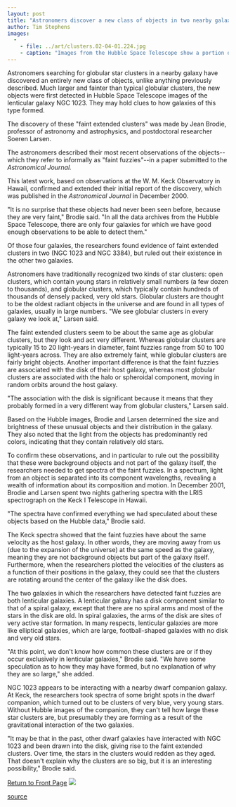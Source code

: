 ```yaml
---
layout: post
title: "Astronomers discover a new class of objects in two nearby galaxies"
author: Tim Stephens
images:
  -
    - file: ../art/clusters.02-04-01.224.jpg
    - caption: "Images from the Hubble Space Telescope show a portion of the galaxy NGC 1023 and closer views of a faint extended cluster (left inset) and a normal globular cluster (right inset). The images were taken by HST's Wide Field Planetary Camera 2. Photo: S. Larsen, NASA."
---
```


Astronomers searching for globular star clusters in a nearby galaxy have discovered an entirely new class of objects, unlike anything previously described. Much larger and fainter than typical globular clusters, the new objects were first detected in Hubble Space Telescope images of the lenticular galaxy NGC 1023. They may hold clues to how galaxies of this type formed.

The discovery of these "faint extended clusters" was made by Jean Brodie, professor of astronomy and astrophysics, and postdoctoral researcher Soeren Larsen.

The astronomers described their most recent observations of the objects--which they refer to informally as "faint fuzzies"--in a paper submitted to the _Astronomical Journal._

This latest work, based on observations at the W. M. Keck Observatory in Hawaii, confirmed and extended their initial report of the discovery, which was published in the _Astronomical Journal_ in December 2000.  
  
"It is no surprise that these objects had never been seen before, because they are very faint," Brodie said. "In all the data archives from the Hubble Space Telescope, there are only four galaxies for which we have good enough observations to be able to detect them."  
  
Of those four galaxies, the researchers found evidence of faint extended clusters in two (NGC 1023 and NGC 3384), but ruled out their existence in the other two galaxies.  
  
Astronomers have traditionally recognized two kinds of star clusters: open clusters, which contain young stars in relatively small numbers (a few dozen to thousands), and globular clusters, which typically contain hundreds of thousands of densely packed, very old stars. Globular clusters are thought to be the oldest radiant objects in the universe and are found in all types of galaxies, usually in large numbers. "We see globular clusters in every galaxy we look at," Larsen said.  
  
The faint extended clusters seem to be about the same age as globular clusters, but they look and act very different. Whereas globular clusters are typically 15 to 20 light-years in diameter, faint fuzzies range from 50 to 100 light-years across. They are also extremely faint, while globular clusters are fairly bright objects. Another important difference is that the faint fuzzies are associated with the disk of their host galaxy, whereas most globular clusters are associated with the halo or spheroidal component, moving in random orbits around the host galaxy.   
  
"The association with the disk is significant because it means that they probably formed in a very different way from globular clusters," Larsen said.  
  
Based on the Hubble images, Brodie and Larsen determined the size and brightness of these unusual objects and their distribution in the galaxy. They also noted that the light from the objects has predominantly red colors, indicating that they contain relatively old stars.   
  
To confirm these observations, and in particular to rule out the possibility that these were background objects and not part of the galaxy itself, the researchers needed to get spectra of the faint fuzzies. In a spectrum, light from an object is separated into its component wavelengths, revealing a wealth of information about its composition and motion. In December 2001, Brodie and Larsen spent two nights gathering spectra with the LRIS spectrograph on the Keck I Telescope in Hawaii.  
  
"The spectra have confirmed everything we had speculated about these objects based on the Hubble data," Brodie said.   
  
The Keck spectra showed that the faint fuzzies have about the same velocity as the host galaxy. In other words, they are moving away from us (due to the expansion of the universe) at the same speed as the galaxy, meaning they are not background objects but part of the galaxy itself. Furthermore, when the researchers plotted the velocities of the clusters as a function of their positions in the galaxy, they could see that the clusters are rotating around the center of the galaxy like the disk does.   
  
The two galaxies in which the researchers have detected faint fuzzies are both lenticular galaxies. A lenticular galaxy has a disk component similar to that of a spiral galaxy, except that there are no spiral arms and most of the stars in the disk are old. In spiral galaxies, the arms of the disk are sites of very active star formation. In many respects, lenticular galaxies are more like elliptical galaxies, which are large, football-shaped galaxies with no disk and very old stars.   
  
"At this point, we don't know how common these clusters are or if they occur exclusively in lenticular galaxies," Brodie said. "We have some speculation as to how they may have formed, but no explanation of why they are so large," she added.   
  
NGC 1023 appears to be interacting with a nearby dwarf companion galaxy. At Keck, the researchers took spectra of some bright spots in the dwarf companion, which turned out to be clusters of very blue, very young stars. Without Hubble images of the companion, they can't tell how large these star clusters are, but presumably they are forming as a result of the gravitational interaction of the two galaxies.  
  
"It may be that in the past, other dwarf galaxies have interacted with NGC 1023 and been drawn into the disk, giving rise to the faint extended clusters. Over time, the stars in the clusters would redden as they aged. That doesn't explain why the clusters are so big, but it is an interesting possibility," Brodie said.  
  
  

[Return to Front Page][1] ![ ][2]

[1]: ../../index.html
[2]: ../../images/trans.gif

[source](http://www1.ucsc.edu/currents/01-02/04-01/clusters.html "Permalink to clusters")
